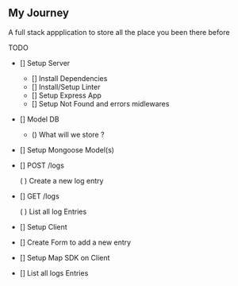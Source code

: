  ## My Journey

A full stack appplication to store all the place you been there before 

TODO

* [] Setup Server 

   * [] Install Dependencies
   * [] Install/Setup Linter
   * [] Setup Express App 
   * [] Setup Not Found and errors midlewares 

* [] Model DB

   * () What will we store ?

* [] Setup Mongoose Model(s)

* [] POST /logs

    ( ) Create a new log entry 

* [] GET /logs 

    ( ) List all log Entries 

* [] Setup Client 

* [] Create Form to add a new entry 

* [] Setup Map SDK on Client 

* [] List all logs Entries 

